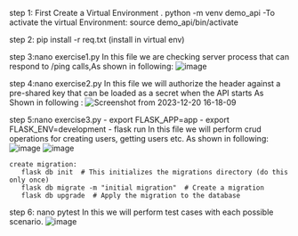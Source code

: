 step 1: First Create a Virtual Environment .
       python -m venv demo_api
-To activate the virtual Environment:
        source demo_api/bin/activate

step 2: pip install -r req.txt (install in virtual env)

step 3:nano exercise1.py 
       In this file we are checking server process that can respond to  /ping calls,As shown in following:
       ![image](https://github.com/anmolk3797/flask-test-task/assets/74237250/3050c381-6946-4645-b2ea-49d46869fd22)

step 4:nano exercise2.py 
     In this file we will authorize the header against a pre-shared key that can be loaded as a secret when the API starts
     As Shown in following :
     ![Screenshot from 2023-12-20 16-18-09](https://github.com/anmolk3797/flask-test-task/assets/74237250/7f9128a9-b4ff-4d4d-bf2f-0aca5c37c733)


step 5:nano exercise3.py 
    - export FLASK_APP=app
    - export FLASK_ENV=development
    - flask run
    In this file we will perform crud operations for creating users, getting users etc.
    As shown in following:
    ![image](https://github.com/anmolk3797/flask-test-task/assets/74237250/327086bf-2b77-464a-ac6d-b681cab797f0)
    ![image](https://github.com/anmolk3797/flask-test-task/assets/74237250/57289613-53f1-4b59-9429-320312d93c88)
       
    create migration:
       flask db init  # This initializes the migrations directory (do this only once)
       flask db migrate -m "initial migration"  # Create a migration
       flask db upgrade  # Apply the migration to the database

step 6: nano pytest
    In this we will perform test cases with each possible scenario.
      ![image](https://github.com/anmolk3797/flask-test-task/assets/74237250/614e0c56-04ac-44ed-9929-04923cdd5d61)

